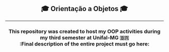 <h2 align = "center">
  🎓 Orientação a Objetos 🎓
</h2>

<hr>

<h3 align = "center">
   This repository was created to host my OOP activities during my third semester at Unifal-MG 🇧🇷 <br>
   :Final description of the entire project must go here:
</h3>
